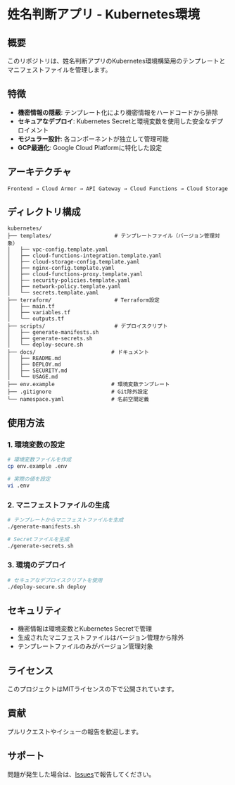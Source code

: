 # 姓名判断アプリ - Kubernetes環境

## 概要

このリポジトリは、姓名判断アプリのKubernetes環境構築用のテンプレートとマニフェストファイルを管理します。

## 特徴

- **機密情報の隠蔽**: テンプレート化により機密情報をハードコードから排除
- **セキュアなデプロイ**: Kubernetes Secretと環境変数を使用した安全なデプロイメント
- **モジュラー設計**: 各コンポーネントが独立して管理可能
- **GCP最適化**: Google Cloud Platformに特化した設定

## アーキテクチャ

```
Frontend → Cloud Armor → API Gateway → Cloud Functions → Cloud Storage
```

## ディレクトリ構成

```
kubernetes/
├── templates/                    # テンプレートファイル（バージョン管理対象）
│   ├── vpc-config.template.yaml
│   ├── cloud-functions-integration.template.yaml
│   ├── cloud-storage-config.template.yaml
│   ├── nginx-config.template.yaml
│   ├── cloud-functions-proxy.template.yaml
│   ├── security-policies.template.yaml
│   ├── network-policy.template.yaml
│   └── secrets.template.yaml
├── terraform/                    # Terraform設定
│   ├── main.tf
│   ├── variables.tf
│   └── outputs.tf
├── scripts/                      # デプロイスクリプト
│   ├── generate-manifests.sh
│   ├── generate-secrets.sh
│   └── deploy-secure.sh
├── docs/                        # ドキュメント
│   ├── README.md
│   ├── DEPLOY.md
│   ├── SECURITY.md
│   └── USAGE.md
├── env.example                  # 環境変数テンプレート
├── .gitignore                   # Git除外設定
└── namespace.yaml               # 名前空間定義
```

## 使用方法

### 1. 環境変数の設定

```bash
# 環境変数ファイルを作成
cp env.example .env

# 実際の値を設定
vi .env
```

### 2. マニフェストファイルの生成

```bash
# テンプレートからマニフェストファイルを生成
./generate-manifests.sh

# Secretファイルを生成
./generate-secrets.sh
```

### 3. 環境のデプロイ

```bash
# セキュアなデプロイスクリプトを使用
./deploy-secure.sh deploy
```

## セキュリティ

- 機密情報は環境変数とKubernetes Secretで管理
- 生成されたマニフェストファイルはバージョン管理から除外
- テンプレートファイルのみがバージョン管理対象

## ライセンス

このプロジェクトはMITライセンスの下で公開されています。

## 貢献

プルリクエストやイシューの報告を歓迎します。

## サポート

問題が発生した場合は、[Issues](../../issues)で報告してください。
